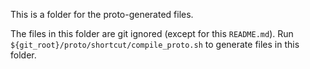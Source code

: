 This is a folder for the proto-generated files.

The files in this folder are git ignored (except for this `README.md`). Run
`${git_root}/proto/shortcut/compile_proto.sh` to generate files in this folder.